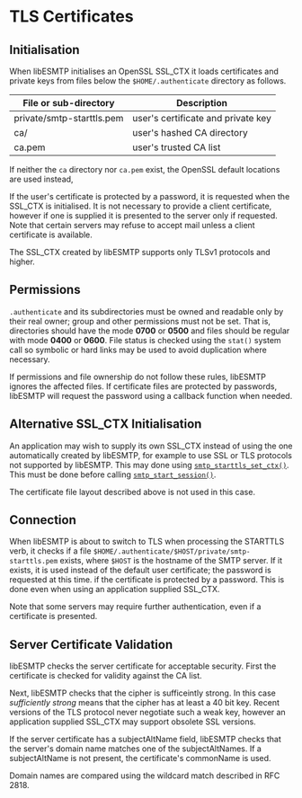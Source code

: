 # TLS Certificates

## Initialisation

When libESMTP initialises an OpenSSL SSL_CTX it loads certificates and private
keys from files below the `$HOME/.authenticate` directory as follows.

File or sub-directory | Description
----------------------|------------
private/smtp-starttls.pem | user's certificate and private key
ca/ | user's hashed CA directory
ca.pem | user's trusted CA list

If neither the `ca` directory nor `ca.pem` exist, the OpenSSL default locations
are used instead,

If the user's certificate is protected by a password, it is requested when the
SSL_CTX is initialised. It is not necessary to provide a client certificate,
however if one is supplied it is presented to the server only if requested.
Note that certain servers may refuse to accept mail unless a client certificate
is available.

The SSL_CTX created by libESMTP supports only TLSv1 protocols and higher.

## Permissions

`.authenticate` and its subdirectories must be owned and readable only by their
real owner; group and other permissions must not be set. That is, directories
should have the mode __0700__ or __0500__ and files should be regular with mode
__0400__ or __0600__.  File status is checked using the `stat()` system call so
symbolic or hard links may be used to avoid duplication where necessary.

If permissions and file ownership do not follow these rules, libESMTP ignores
the affected files.  If certificate files are protected by passwords, libESMTP
will request the password using a callback function when needed.

## Alternative SSL_CTX Initialisation

An application may wish to supply its own SSL_CTX instead of using the one
automatically created by libESMTP, for example to use SSL or TLS protocols not
supported by libESMTP. This may done using [`smtp_starttls_set_ctx()`][1].
This must be done before calling [`smtp_start_session()`][2].

The certificate file layout described above is not used in this case.

## Connection

When libESMTP is about to switch to TLS when processing the STARTTLS verb, it
checks if a file `$HOME/.authenticate/$HOST/private/smtp-starttls.pem` exists,
where `$HOST` is the hostname of the SMTP server.  If it exists, it is used
instead of the default user certificate; the password is requested at this
time.  if the certificate is protected by a password. This is done even when
using an application supplied SSL_CTX.

Note that some servers may require further authentication, even if a
certificate is presented.

## Server Certificate Validation

libESMTP checks the server certificate for acceptable security. First the
certificate is checked for validity against the CA list.

Next, libESMTP checks that the cipher is sufficeintly strong.  In this case
*sufficiently strong* means that the cipher has at least a 40 bit key.  Recent
versions of the TLS protocol never negotiate such a weak key, however an
application supplied SSL_CTX may support obsolete SSL versions.

If the server certificate has a subjectAltName field, libESMTP checks that the
server's domain name matches one of the subjectAltNames.  If a subjectAltName
is not present, the certificate's commonName is used.

Domain names are compared using the wildcard match described in RFC 2818.

[1]: smtp-tls.html#c.smtp_starttls_set_ctx
[2]: smtp-api.html#c.smtp_start_session
